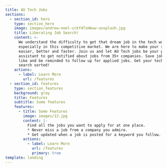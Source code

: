 ```yaml
---
title: AU Tech Jobs
sections:
  - section_id: hero
    type: section_hero
    image: images/andrew-neel-cckf4TsHAuw-unsplash.jpg
    title: Liberating Job Search!
    content: >-
      We understand the difficulty to get that dream job in the tech world
      especially in this competitive market. We are here to make your search
      easier, better and faster. Join us and let AU Tech jobs be your personal
      assistant to get notified about jobs from 35+ companies. Save jobs you
      like and be reminded to follow up for applied jobs. Get your tech job
      search sorted!
    actions:
      - label: Learn More
        url: /features
  - section_id: features
    type: section_features
    background: gray
    title: Features
    subtitle: Some features
    features:
      - title: Some Features
        image: images/12.jpg
        content: |-
          Find all the jobs you want to apply for at one place.
          * Never miss a job from a company you admire.
          * Get updated when a job is posted for a keyword you follow.
        actions:
          - label: Learn More
            url: /features
            primary: true
template: landing
---
```

